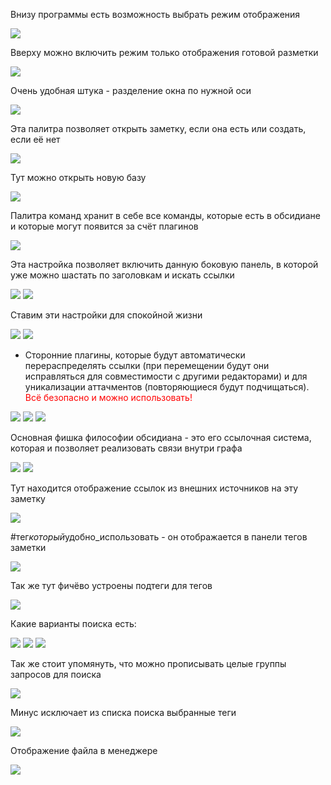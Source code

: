 Внизу программы есть возможность выбрать режим отображения

![](_png/67064b81113efe7db3144ab79413c3fc.png)

Вверху можно включить режим только отображения готовой разметки

![](_png/5a74e450b9c0bfe854c74f23aee2d02f.png)

Очень удобная штука - разделение окна по нужной оси

![](_png/3438ed4f06912a0d4e8ddefbeb81440b.png)

Эта палитра позволяет открыть заметку, если она есть или создать, если её нет

![](_png/518aef1d0e23da066a5948a6c6380a07.png)

Тут можно открыть новую базу

![](_png/a45d5c8c0802331aab253bb397ddfecb.png)

Палитра команд хранит в себе все команды, которые есть в обсидиане и которые могут появится за счёт плагинов

![](_png/219588985931c80a49770302663954fd.png)

Эта настройка позволяет включить данную боковую панель, в которой уже можно шастать по заголовкам и искать ссылки

![](_png/2ed10b5803dbc479246c82780b798006.png)
![](_png/6a0985e5024a388cecb83c64acd09929.png)

Ставим эти настройки для спокойной жизни

![](_png/a691414c32da5bba140c2819cb7d3b2b.png)
![](_png/1d1e0f29485e298a264a9bdf6a736cac.png)

- Сторонние плагины, которые будут автоматически перераспределять ссылки (при перемещении будут они исправляться для совместимости с другими редакторами) и для уникализации аттачментов (повторяющиеся будут подчищаться).
  <span style = "color: red">Всё безопасно и можно использовать!</span>

![](_png/ddc90a62a209f3e2635c9fcf677de6d3.png)
![](_png/7c3a4647a208064554ae06119740fa1b.png)
![](_png/c661f27aa5ad4bc31484baec2c3ca28d.png)

Основная фишка философии обсидиана - это его ссылочная система, которая и позволяет реализовать связи внутри графа

![](_png/414a1bbd7542e1fbef02c0c3eb5681d8.png)
![](_png/4fb4eb4bed764d1c6627bf0ebd960ff4.png)

Тут находится отображение ссылок из внешних источников на эту заметку

![](_png/e6f02777fa194a460fb7985dbbdf5224.png)

#тег*который*удобно_использовать - он отображается в панели тегов заметки

![](_png/02ffe9ccce5d181a71aa3a72c422ebae.png)

Так же тут фичёво устроены подтеги для тегов

![](_png/e209019ec688ec9eb427055e9ff96289.png)

Какие варианты поиска есть:

![](_png/74a40026f15cd796ab81580017e2e1e1.png)
![](_png/6eb4f14f2216c3c76afa5fa005c5a175.png)
![](_png/09cc82ef88c1fc552f080dc6afb1f85a.png)

Так же стоит упомянуть, что можно прописывать целые группы запросов для поиска

![](_png/e231292be3fa801f5e4395eeb9892ca4.png)

Минус исключает из списка поиска выбранные теги

![](_png/65d4c9eb3f3c844464151607039a91ed.png)

Отображение файла в менеджере

![](_png/9228354413a85211ee55fe5256c95cb7.png)
